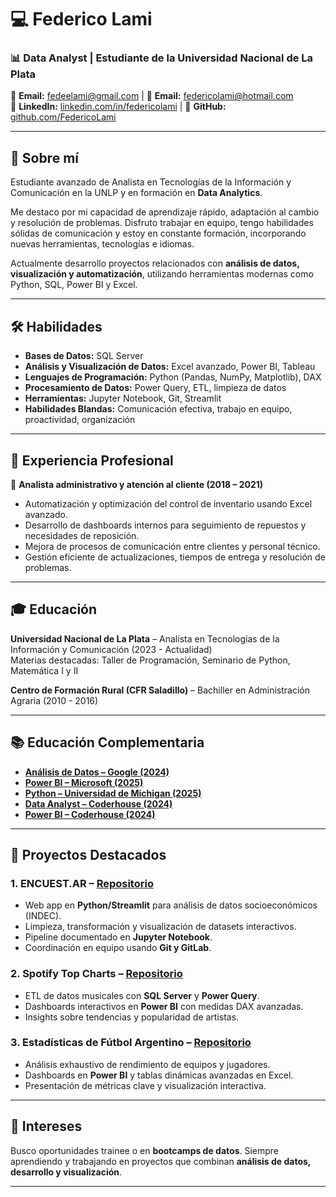# 💻 Federico Lami
### 📊 Data Analyst | Estudiante de la Universidad Nacional de La Plata

📧 **Email:** fedeelami@gmail.com | 📧 **Email:** federicolami@hotmail.com   
🔗 **LinkedIn:** [linkedin.com/in/federicolami](https://www.linkedin.com/in/federicolami) | 🔗 **GitHub:** [github.com/FedericoLami](https://github.com/FedericoLami)

---

## 🚀 Sobre mí

Estudiante avanzado de Analista en Tecnologías de la Información y Comunicación en la UNLP y en formación en **Data Analytics**.  

Me destaco por mi capacidad de aprendizaje rápido, adaptación al cambio y resolución de problemas. Disfruto trabajar en equipo, tengo habilidades sólidas de comunicación y estoy en constante formación, incorporando nuevas herramientas, tecnologías e idiomas.  

Actualmente desarrollo proyectos relacionados con **análisis de datos, visualización y automatización**, utilizando herramientas modernas como Python, SQL, Power BI y Excel.

---

## 🛠️ Habilidades

- **Bases de Datos:** SQL Server  
- **Análisis y Visualización de Datos:** Excel avanzado, Power BI, Tableau  
- **Lenguajes de Programación:** Python (Pandas, NumPy, Matplotlib), DAX  
- **Procesamiento de Datos:** Power Query, ETL, limpieza de datos  
- **Herramientas:** Jupyter Notebook, Git, Streamlit  
- **Habilidades Blandas:** Comunicación efectiva, trabajo en equipo, proactividad, organización

---

## 💼 Experiencia Profesional

🔧 **Analista administrativo y atención al cliente (2018 – 2021)**  
- Automatización y optimización del control de inventario usando Excel avanzado.  
- Desarrollo de dashboards internos para seguimiento de repuestos y necesidades de reposición.  
- Mejora de procesos de comunicación entre clientes y personal técnico.  
- Gestión eficiente de actualizaciones, tiempos de entrega y resolución de problemas.

---

## 🎓 Educación

**Universidad Nacional de La Plata** – Analista en Tecnologías de la Información y Comunicación (2023 - Actualidad)  
Materias destacadas: Taller de Programación, Seminario de Python, Matemática I y II

**Centro de Formación Rural (CFR Saladillo)** – Bachiller en Administración Agraria (2010 - 2016)

---

## 📚 Educación Complementaria

- **[Análisis de Datos – Google (2024)](https://github.com/FedericoLami/Certificados/blob/main/Data%20analisis%20by%20Coursera%20and%20Google.png)**
- **[Power BI – Microsoft (2025)](https://github.com/FedericoLami/Certificados/blob/main/Coursera%20certificado.pdf)**
- **[Python – Universidad de Michigan (2025)](https://github.com/FedericoLami/Certificados/blob/main/Python%20by%20Coursera%20and%20U.%20Michigan.png)**
- **[Data Analyst – Coderhouse (2024)](https://github.com/FedericoLami/Certificados/blob/main/Data%20Analytics%20by%20Coderhouse.png)**
- **[Power BI – Coderhouse (2024)](https://github.com/FedericoLami/Certificados/blob/main/Certificado%20de%20Power%20BI.png)**

---

## 🚀 Proyectos Destacados

### 1. ENCUEST.AR – [Repositorio](https://github.com/FedericoLami/ENCUEST.AR)
- Web app en **Python/Streamlit** para análisis de datos socioeconómicos (INDEC).  
- Limpieza, transformación y visualización de datasets interactivos.  
- Pipeline documentado en **Jupyter Notebook**.  
- Coordinación en equipo usando **Git y GitLab**.

### 2. Spotify Top Charts – [Repositorio](https://github.com/FedericoLami/Spotify-Top-Charts)
- ETL de datos musicales con **SQL Server** y **Power Query**.  
- Dashboards interactivos en **Power BI** con medidas DAX avanzadas.  
- Insights sobre tendencias y popularidad de artistas.

### 3. Estadísticas de Fútbol Argentino – [Repositorio](https://github.com/FedericoLami/Futbol-Argentino)
- Análisis exhaustivo de rendimiento de equipos y jugadores.  
- Dashboards en **Power BI** y tablas dinámicas avanzadas en Excel.  
- Presentación de métricas clave y visualización interactiva.

---

## 🎯 Intereses

Busco oportunidades trainee o en **bootcamps de datos**. Siempre aprendiendo y trabajando en proyectos que combinan **análisis de datos, desarrollo y visualización**.

---

